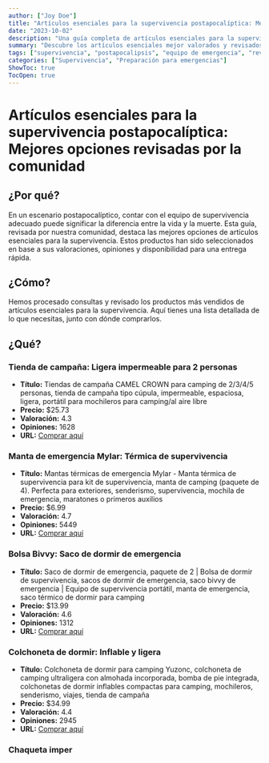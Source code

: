 ```yaml
---
author: ["Joy Doe"]
title: "Artículos esenciales para la supervivencia postapocalíptica: Mejores opciones revisadas por la comunidad"
date: "2023-10-02"
description: "Una guía completa de artículos esenciales para la supervivencia en un mundo postapocalíptico, con las mejores opciones revisadas por la comunidad y dónde comprarlos para una entrega rápida."
summary: "Descubre los artículos esenciales mejor valorados y revisados por la comunidad para la supervivencia postapocalíptica, incluyendo tiendas de campaña, mantas de emergencia, bolsas de dormir y más, con enlaces de compra directa para una entrega rápida."
tags: ["supervivencia", "postapocalipsis", "equipo de emergencia", "revisión comunitaria"]
categories: ["Supervivencia", "Preparación para emergencias"]
ShowToc: true
TocOpen: true
---
```


# Artículos esenciales para la supervivencia postapocalíptica: Mejores opciones revisadas por la comunidad

## ¿Por qué?

En un escenario postapocalíptico, contar con el equipo de supervivencia adecuado puede significar la diferencia entre la vida y la muerte. Esta guía, revisada por nuestra comunidad, destaca las mejores opciones de artículos esenciales para la supervivencia. Estos productos han sido seleccionados en base a sus valoraciones, opiniones y disponibilidad para una entrega rápida.

## ¿Cómo?

Hemos procesado consultas y revisado los productos más vendidos de artículos esenciales para la supervivencia. Aquí tienes una lista detallada de lo que necesitas, junto con dónde comprarlos.

## ¿Qué?

### Tienda de campaña: Ligera impermeable para 2 personas

- **Título:** Tiendas de campaña CAMEL CROWN para camping de 2/3/4/5 personas, tienda de campaña tipo cúpula, impermeable, espaciosa, ligera, portátil para mochileros para camping/al aire libre
- **Precio:** $25.73
- **Valoración:** 4.3
- **Opiniones:** 1628
- **URL:** [Comprar aquí](https://www.amazon.com/dp/B08RJ92BGM?tag=theophiledelm-20)

### Manta de emergencia Mylar: Térmica de supervivencia

- **Título:** Mantas térmicas de emergencia Mylar - Manta térmica de supervivencia para kit de supervivencia, manta de camping (paquete de 4). Perfecta para exteriores, senderismo, supervivencia, mochila de emergencia, maratones o primeros auxilios
- **Precio:** $6.99
- **Valoración:** 4.7
- **Opiniones:** 5449
- **URL:** [Comprar aquí](https://www.amazon.com/dp/B07GLCYR5S?tag=theophiledelm-20)

### Bolsa Bivvy: Saco de dormir de emergencia

- **Título:** Saco de dormir de emergencia, paquete de 2 | Bolsa de dormir de supervivencia, sacos de dormir de emergencia, saco bivvy de emergencia | Equipo de supervivencia portátil, manta de emergencia, saco térmico de dormir para camping
- **Precio:** $13.99
- **Valoración:** 4.6
- **Opiniones:** 1312
- **URL:** [Comprar aquí](https://www.amazon.com/dp/B01HGV8R50?tag=theophiledelm-20)

### Colchoneta de dormir: Inflable y ligera

- **Título:** Colchoneta de dormir para camping Yuzonc, colchoneta de camping ultraligera con almohada incorporada, bomba de pie integrada, colchonetas de dormir inflables compactas para camping, mochileros, senderismo, viajes, tienda de campaña
- **Precio:** $34.99
- **Valoración:** 4.4
- **Opiniones:** 2945
- **URL:** [Comprar aquí](https://www.amazon.com/dp/B09XDNQWXP?tag=theophiledelm-20)

### Chaqueta imper